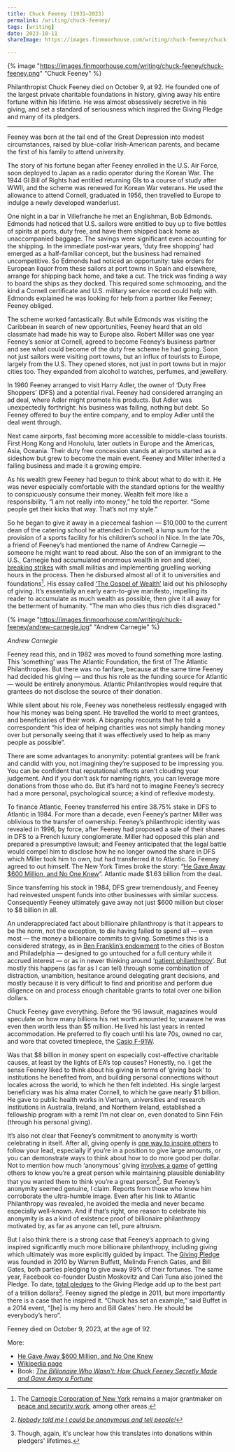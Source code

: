 ```yaml
---
title: Chuck Feeney (1931–2023)
permalink: /writing/chuck-feeney/
tags: [writing]
date: 2023-10-11
shareImage: https://images.finmoorhouse.com/writing/chuck-feeney/chuck-feeney.png

---
```


{% image "https://images.finmoorhouse.com/writing/chuck-feeney/chuck-feeney.png" "Chuck Feeney" %}

Philanthropist Chuck Feeney died on October 9, at 92. He founded one of the largest private charitable foundations in history, giving away his entire fortune within his lifetime. He was almost obsessively secretive in his giving, and set a standard of seriousness which inspired the Giving Pledge and many of its pledgers.



------



Feeney was born at the tail end of the Great Depression into modest circumstances, raised by blue-collar Irish-American parents, and became the first of his family to attend university.

The story of his fortune began after Feeney enrolled in the U.S. Air Force, soon deployed to Japan as a radio operator during the Korean War. The 1944 GI Bill of Rights had entitled returning GIs to a course of study after WWII, and the scheme was renewed for Korean War veterans. He used the allowance to attend Cornell, graduated in 1956, then travelled to Europe to indulge a newly developed wanderlust.

One night in a bar in Villefranche he met an Englishman, Bob Edmonds. Edmonds had noticed that U.S. sailors were entitled to buy up to five bottles of spirits at ports, duty free, and have them shipped back home as unaccompanied baggage. The savings were significant even accounting for the shipping. In the immediate post-war years, ‘duty free shopping’ had emerged as a half-familiar concept, but the business had remained uncompetitive. So Edmonds had noticed an opportunity: take orders for European liquor from these sailors at port towns in Spain and elsewhere, arrange for shipping back home, and take a cut. The trick was finding a way to board the ships as they docked. This required some schmoozing, and the kind a Cornell certificate and U.S. military service record could help with. Edmonds explained he was looking for help from a partner like Feeney; Feeney obliged.

The scheme worked fantastically. But while Edmonds was visiting the Caribbean in search of new opportunities, Feeney heard that an old classmate had made his way to Europe also. Robert Miller was one year Feeney’s senior at Cornell, agreed to become Feeney’s business partner and see what could become of the duty free scheme he had going. Soon not just sailors were visiting port towns, but an influx of tourists to Europe, largely from the U.S. They opened stores, not just in port towns but in major cities too. They expanded from alcohol to watches, perfumes, and jewellery.

In 1960 Feeney arranged to visit Harry Adler, the owner of ‘Duty Free Shoppers’ (DFS) and a potential rival. Feeney had considered arranging an ad deal, where Adler might promote his products. But Adler was unexpectedly forthright: his business was failing, nothing but debt. So Feeney offered to buy the entire company, and to employ Adler until the deal went through. 

Next came airports, fast becoming more accessible to middle-class tourists. First Hong Kong and Honolulu, later outlets in Europe and the Americas, Asia, Oceania. Their duty free concession stands at airports started as a sideshow but grew to become the main event. Feeney and Miller inherited a failing business and made it a growing empire.

As his wealth grew Feeney had begun to think about what to do with it. He was never especially comfortable with the standard options for the wealthy to conspicuously consume their money. Wealth felt more like a responsibility. “I am not really into money,” he told the reporter. “Some people get their kicks that way. That’s not my style.”

So he began to give it away in a piecemeal fashion — $10,000 to the current dean of the catering school he attended in Cornell; a lump sum for the provision of a sports facility for his children’s school in Nice. In the late 70s, a friend of Feeney’s had mentioned the name of Andrew Carnegie — someone he might want to read about. Also the son of an immigrant to the U.S., Carnegie had accumulated enormous wealth in iron and steel, [breaking strikes](https://en.wikipedia.org/wiki/Homestead_strike) with small militias and implementing gruelling working hours in the process. Then he disbursed almost all of it to universities and foundations[^1]. His essay called [‘The Gospel of Wealth’](http://www.swarthmore.edu/SocSci/rbannis1/AIH19th/Carnegie.html) laid out his philosophy of giving. It’s essentially an early earn-to-give manifesto, impelling its reader to accumulate as much wealth as possible, then give it all away for the betterment of humanity. "The man who dies thus rich dies disgraced."

[^1]: The [Carnegie Corporation of New York](https://www.carnegie.org/) remains a major grantmaker on [peace and security work](https://www.carnegie.org/programs/international-peace-and-security/), among other areas.

{% image "https://images.finmoorhouse.com/writing/chuck-feeney/andrew-carnegie.jpg" "Andrew Carnegie" %}

*Andrew Carnegie*

Feeney read this, and in 1982 was moved to found something more lasting. This ‘something’ was The Atlantic Foundation, the first of The Atlantic Philanthropies. But there was no fanfare, because at the same time Feeney had decided his giving — and thus his role as the funding source for Atlantic — would be entirely anonymous. Atlantic Philanthropies would require that grantees do not disclose the source of their donation.

While silent about his role, Feeney was nonetheless restlessly engaged with how his money was being spent. He travelled the world to meet grantees, and beneficiaries of their work. A biography recounts that he told a correspondent “his idea of helping charities was not simply handing money over but personally seeing that it was effectively used to help as many people as possible”.

There are some advantages to anonymity: potential grantees will be frank and candid with you, not imagining they’re supposed to be impressing you. You can be confident that reputational effects aren’t clouding your judgement. And if you don’t ask for naming rights, you can leverage more donations from those who do. But it’s hard not to imagine Feeney’s secrecy had a more personal, psychological source; a kind of reflexive modesty.

To finance Atlantic, Feeney transferred his entire 38.75% stake in DFS to Atlantic in 1984. For more than a decade, even Feeney’s partner Miller was oblivious to the transfer of ownership. Feeney’s philanthropic identity was revealed in 1996, by force, after Feeney had proposed a sale of their shares in DFS to a French luxury conglomerate. Miller had opposed this plan and prepared a presumptive lawsuit; and Feeney anticipated that the legal battle would compel him to disclose how he no longer owned the share in DFS which Miller took him to own, but had transferred it to Atlantic. So Feeney agreed to out himself. The New York Times broke the story: “[He Gave Away $600 Million, and No One Knew](https://www.nytimes.com/1997/01/23/nyregion/he-gave-away-600-million-and-no-one-knew.html)”. Atlantic made $1.63 billion from the deal.

Since transferring his stock in 1984, DFS grew tremendously, and Feeney had reinvested unspent funds into other businesses with similar success. Consequently Feeney ultimately gave away not just $600 million but closer to $8 billion in all.

An underappreciated fact about billionaire philanthropy is that it appears to be the norm, not the exception, to die having failed to spend all — even most — the money a billionaire commits to giving. Sometimes this is a considered strategy, as in [Ben Franklin’s endowment](https://www.mentalfloss.com/article/627475/200-year-old-gift-from-benjamin-franklin-to-boston-and-philadelphia) to the cities of Boston and Philadelphia — designed to go untouched for a full century while it accrued interest — or as in newer thinking around ‘[patient philanthropy](https://forum.effectivealtruism.org/topics/patient-altruism)’. But mostly this happens (as far as I can tell) through some combination of distraction, unambition, hesitance around delegating grant decisions, and mostly because it is very difficult to find and prioritise and perform due diligence on and process enough charitable grants to total over one billion dollars.

Chuck Feeney gave everything. Before the ‘96 lawsuit, magazines would speculate on how many billions his net worth amounted to; unaware he was even then worth less than $5 million. He lived his last years in rented accommodation. He preferred to fly coach until his late 70s, owned no car, and wore that coveted timepiece, the [Casio F-91W](https://en.wikipedia.org/wiki/Casio_F-91W).

Was that $8 billion in money spent on especially cost-effective charitable causes, at least by the lights of EA’s top causes? Honestly, no. I get the sense Feeney liked to think about his giving in terms of ‘giving back’ to institutions he benefited from, and building personal connections without locales across the world, to which he then felt indebted. His single largest beneficiary was his alma mater Cornell, to which he gave nearly $1 billion. He gave to public health works in Vietnam, universities and research institutions in Australia, Ireland, and Northern Ireland, established a fellowship program with a remit I’m not clear on, even donated to Sinn Féin (through his personal giving).

It’s also not clear that Feeney’s commitment to anonymity is worth celebrating in itself. After all, giving openly is [one way to inspire others](https://www.givingwhatwecan.org/blog/should-charity-be-anonymous) to follow your lead, especially if you’re in a position to give large amounts, or you can demonstrate ways to think about how to do more good per dollar. Not to mention how much ‘anonymous’ giving [involves a game](https://www.overcomingbias.com/p/should-you-admire-bragshtml) of getting others to know you’re a great person while maintaining plausible deniability that you wanted them to think you’re a great person[^2]. But Feeney’s anonymity seemed genuine, I claim. Reports from those who knew him corroborate the ultra-humble image. Even after his link to Atlantic Philanthropy was revealed, he avoided the media and never became especially well-known. And if that’s right, one reason to celebrate his anonymity is as a kind of existence proof of billionaire philanthropy motivated by, as far as anyone can tell, pure altruism.

[^2]: [*Nobody told me I could be anonymous and tell people!*](https://www.youtube.com/watch?v=zCSyHBuw5DE)

But I also think there is a strong case that Feeney’s approach to giving inspired significantly much more billionaire philanthropy, including giving which ultimately was more explicitly guided by impact. The [Giving Pledge](https://givingpledge.org) was founded in 2010 by Warren Buffett, Melinda French Gates, and Bill Gates, both parties pledging to give away 99% of their fortunes. The same year, Facebook co-founder Dustin Moskovitz and Cari Tuna also joined the Pledge. To date, [total pledges](https://en.wikipedia.org/wiki/The_Giving_Pledge) to the Giving Pledge add up to the best part of a trillion dollars[^3]. Feeney signed the pledge in 2011, but more importantly there is a case that he inspired it. “Chuck has set an example,” said Buffet in a 2014 event, “[he] is my hero and Bill Gates’ hero. He should be everybody’s hero”.

[^3]: Though, again, it's unclear how this translates into donations within pledgers' lifetimes.

Feeney died on October 9, 2023, at the age of 92.

More:

- [He Gave Away $600 Million, and No One Knew](https://www.nytimes.com/1997/01/23/nyregion/he-gave-away-600-million-and-no-one-knew.html)
- [Wikipedia page](https://en.wikipedia.org/wiki/Chuck_Feeney)
- Book: [*The Billionaire Who Wasn't: How Chuck Feeney Secretly Made and Gave Away a Fortune*](https://www.goodreads.com/en/book/show/2842145)
